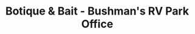 ---
title: "Botique & Bait - Bushman's RV Park Office"
url: /bullard/botique-und-bait-bushmans-rv-park-office/
shop: Modehaus
---